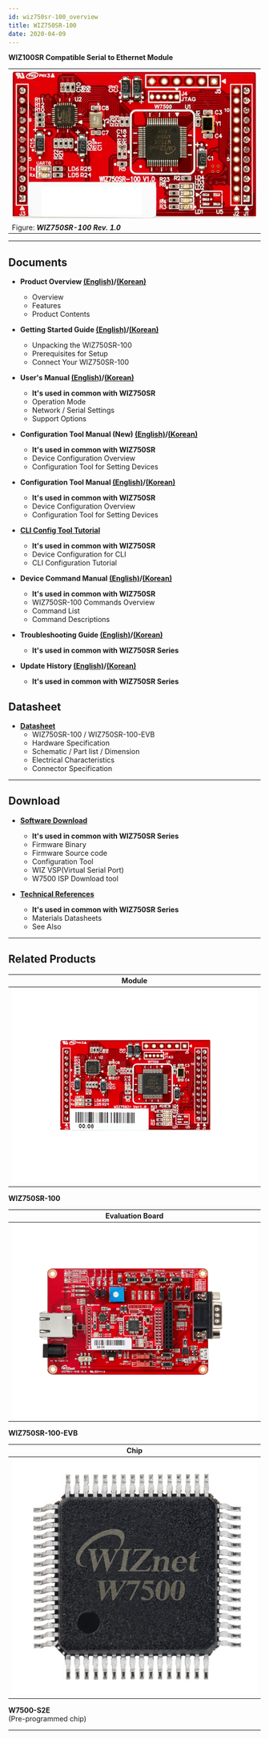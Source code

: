 ```yaml
---
id: wiz750sr-100_overview
title: WIZ750SR-100
date: 2020-04-09
---
```


**WIZ100SR Compatible Serial to Ethernet Module**

|                                                         |
| ------------------------------------------------------- |
| ![](/img/products/s2e_module/wiz750sr-1xx/wiz750sr-100.png) |
| Figure: ***WIZ750SR-100 Rev. 1.0***                     |

-----

## Documents

  - **Product Overview [(English)](./Overview-EN.md)/[(Korean)](./Overview-KO.md)**
      - Overview
      - Features
      - Product Contents

  - **Getting Started Guide [(English)](./Getting-Started-EN.md)/[(Korean)](./Getting-Started-KO.md)**
      - Unpacking the WIZ750SR-100
      - Prerequisites for Setup
      - Connect Your WIZ750SR-100

  - **User's Manual [(English)](./../../WIZ750SR/Users-Manual-EN.md)/[(Korean)](./../../WIZ750SR/Users-Manual-KO.md)** 
      - **It's used in common with WIZ750SR**
      - Operation Mode
      - Network / Serial Settings
      - Support Options

  - **Configuration Tool Manual (New) [(English)](./../../WIZ750SR/Configuration-Tool-Manual-New-EN.md)/[(Korean)](./../../WIZ750SR/Configuration-Tool-Manual-New-KO.md)**
      - **It's used in common with WIZ750SR**
      - Device Configuration Overview
      - Configuration Tool for Setting Devices

  - **Configuration Tool Manual [(English)](./../../WIZ750SR/Configuration-Tool-Manual-EN.md)/[(Korean)](./../../WIZ750SR/Configuration-Tool-Manual-KO.md)**
      - **It's used in common with WIZ750SR**
      - Device Configuration Overview
      - Configuration Tool for Setting Devices

  - **[CLI Config Tool Tutorial](./../../WIZ750SR/CLI-Config-Tool-Tutorial/CLI-Config-Tool-Tutorial.md)**
      - **It's used in common with WIZ750SR**
      - Device Configuration for CLI
      - CLI Configuration Tutorial

  - **Device Command Manual [(English)](./../../WIZ750SR/Command-Manual-EN.md)/[(Korean)](./../../WIZ750SR/Command-Manual-KO.md)**
      - **It's used in common with WIZ750SR**
      - WIZ750SR-100 Commands Overview
      - Command List
      - Command Descriptions

  - **Troubleshooting Guide [(English)](./../../WIZ750SR/Trouble-Shooting-EN.md)/[(Korean)](./../../WIZ750SR/Trouble-Shooting-KO.md)**
      - **It's used in common with WIZ750SR Series**

  - **Update History [(English)](./../../WIZ750SR/Series-Update-History-EN.md)/[(Korean)](./../../WIZ750SR//Series-Update-History-KO.md)**
      - **It's used in common with WIZ750SR Series**

## Datasheet

  - **[Datasheet](./Datasheet.md)**
      - WIZ750SR-100 / WIZ750SR-100-EVB
      - Hardware Specification
      - Schematic / Part list / Dimension
      - Electrical Characteristics
      - Connector Specification

-----

## Download

  - **[Software Download](./../../WIZ750SR/Download.md)**
      - **It's used in common with WIZ750SR Series**
      - Firmware Binary
      - Firmware Source code 
      - Configuration Tool
      - WIZ VSP(Virtual Serial Port)
      - W7500 ISP Download tool

  - **[Technical References](./../../WIZ750SR/Technical-References.md)**
      - **It's used in common with WIZ750SR Series**
      - Materials Datasheets
      - See Also

-----

## Related Products

| **Module**                                            |
| ----------------------------------------------------- |
| ![](/img/products/wiz750jr/wiz750jr_module_frontside.png) |

**WIZ750SR-100** 

| **Evaluation Board**                            |
| ----------------------------------------------- |
| ![](/img/products/wiz750jr/wiz750jr_evb_combin.png) |

 **WIZ750SR-100-EVB**

| **Chip**                            |
| ----------------------------------- |
| ![](/img/products/wiz750jr/w7500_1.jpg) |

 **W7500-S2E**  
(Pre-programmed chip) 

-----